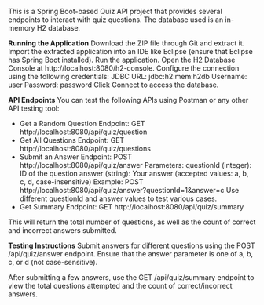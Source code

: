 This is a Spring Boot-based Quiz API project that provides several endpoints to interact with quiz questions. The database used is an in-memory H2 database.

**Running the Application**
Download the ZIP file through Git and extract it.
Import the extracted application into an IDE like Eclipse (ensure that Eclipse has Spring Boot installed).
Run the application.
Open the H2 Database Console at http://localhost:8080/h2-console.
Configure the connection using the following credentials:
JDBC URL: jdbc:h2:mem:h2db
Username: user
Password: password
Click Connect to access the database.

**API Endpoints**
You can test the following APIs using Postman or any other API testing tool:
- Get a Random Question
Endpoint:
GET http://localhost:8080/api/quiz/question
- Get All Questions
Endpoint:
GET http://localhost:8080/api/quiz/questions
- Submit an Answer
Endpoint:
POST http://localhost:8080/api/quiz/answer
Parameters:
questionId (integer): ID of the question
answer (string): Your answer (accepted values: a, b, c, d, case-insensitive)
Example:
POST http://localhost:8080/api/quiz/answer?questionId=1&answer=c
Use different questionId and answer values to test various cases.
- Get Summary
Endpoint:
GET http://localhost:8080/api/quiz/summary

This will return the total number of questions, as well as the count of correct and incorrect answers submitted.

**Testing Instructions**
Submit answers for different questions using the POST /api/quiz/answer endpoint.
Ensure that the answer parameter is one of a, b, c, or d (not case-sensitive).

After submitting a few answers, use the GET /api/quiz/summary endpoint to view the total questions attempted and the count of correct/incorrect answers.
